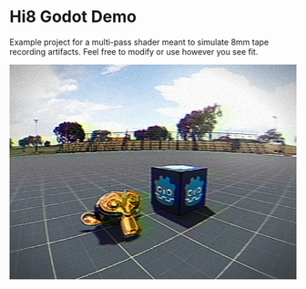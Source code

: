 # Hi8 Godot Demo

Example project for a multi-pass shader meant to simulate 8mm tape recording artifacts. Feel free to modify or use however you see fit.
 
![ScreenShot](screenshot.PNG)

